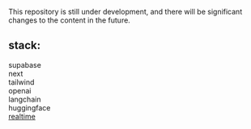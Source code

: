 This repository is still under development, and there will be significant changes to the content in the future.

## stack:
supabase  
next  
tailwind  
openai   
langchain  
huggingface  
[realtime](https://github.com/supabase/realtime-js)
